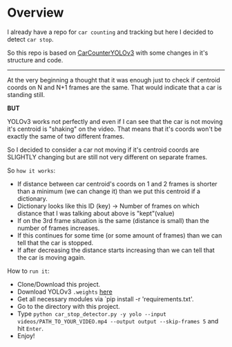 # Overview
I already have a repo for `car counting` and tracking but here I decided to detect `car stop`.

So this repo is based on [CarCounterYOLOv3](https://github.com/CREESTL/CarCounterYOLOv3) with some changes in it's structure and code.
____

 At the very beginning a thought that it was enough just to check if centroid coords on N and N+1 frames are the same. That would indicate that a car is standing still.
 
 __BUT__
 
 YOLOv3 works not perfectly and even if I can see that the car is not moving it's centroid is "shaking" on the video.
 That means that it's coords won't be exactly the same of two different frames.
 
 So I decided to consider a car not moving if it's centroid coords are SLIGHTLY changing but are still not very different on separate frames.
 
 So `how it works`:
 - If distance between car centroid's coords on 1 and 2 frames is shorter than a minimum (we can change it) than we put this centroid if a dictionary.
 - Dictionary looks like this
       ID (key) -> Number of frames on which distance that I was talking about above is "kept"(value)
 - If on the 3rd frame situation is the same (distance is small) than the number of frames increases.
 - If this continues for some time (or some amount of frames) than we can tell that the car is stopped.
 - If after decreasing the distance starts increasing than we can tell that the car is moving again.

How to `run it`:
- Clone/Download this project.
- Download YOLOv3 `.weights` [here](https://yadi.sk/d/-WQu7wm-T3dhzg)
- Get all necessary modules via `pip install -r 'requirements.txt'.
- Go to the directory with this project.
- Type `python car_stop_detector.py -y yolo --input videos/PATH_TO_YOUR_VIDEO.mp4 --output output --skip-frames 5` and hit `Enter`.
- Enjoy!


